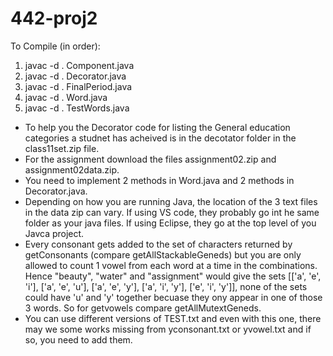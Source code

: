 # 442-proj2

To Compile (in order):
1. javac -d . Component.java
2. javac -d . Decorator.java
3. javac -d . FinalPeriod.java
4. javac -d . Word.java
5. javac -d . TestWords.java

- To help you the Decorator code for listing the General education categories a studnet has acheived is in the decotator folder in the class11set.zip file.
- For the assignment download the files assignment02.zip and assignment02data.zip.
- You need to implement 2 methods in Word.java and 2 methods in Decorator.java.
- Depending on how you are running Java, the location of the 3 text files in the data zip can vary. If using VS code, they probably go int he same folder as your java files. If using Eclipse, they go at the top level of you Javca project.
- Every consonant gets added to the set of characters returned by getConsonants (compare getAllStackableGeneds) but you are only allowed to count 1 vowel from each word at a time in the combinations. Hence "beauty", "water" and "assignment" would give the sets [['a', 'e', 'i'], ['a', 'e', 'u'], ['a', 'e', 'y'], ['a', 'i', 'y'], ['e', 'i', 'y']], none of the sets could have 'u' and 'y' together becuase they ony appear in one of those 3 words. So for getvowels compare getAllMutextGeneds.
- You can use different versions of TEST.txt and even with this one, there may we some works missing from yconsonant.txt or yvowel.txt and if so, you need to add them.

  
